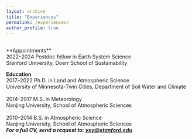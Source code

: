 ```yaml
---
layout: archive
title: "Experiences"
permalink: /experiences/
author_profile: true
---
```


<br>
**Appointments**<br>
2022–2024 Postdoc fellow in Earth System Science<br>
Stanford University, Doerr School of Sustainability<br>

**Education**<br>
2017–2022 Ph.D. in Land and Atmospheric Science<br>
University of Minnesota-Twin Cities, Department of Soil Water and Climate<br><br>
2014–2017 M.S. in Meteorology<br>
Nanjing University, School of Atmospheric Sciences<br><br>
2010–2014 B.S. in Atmospheric Science<br>
Nanjing University, School of Atmospheric Sciences
<br>
_**For a full CV, send a request to: yxy@stanford.edu**_<br>

